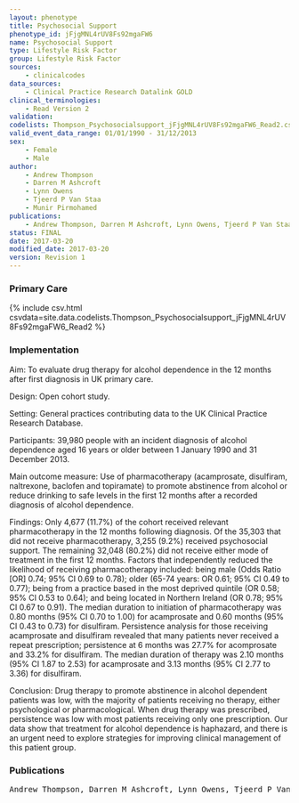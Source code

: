 ```yaml
---
layout: phenotype
title: Psychosocial Support
phenotype_id: jFjgMNL4rUV8Fs92mgaFW6
name: Psychosocial Support
type: Lifestyle Risk Factor
group: Lifestyle Risk Factor
sources: 
    - clinicalcodes
data_sources:
    - Clinical Practice Research Datalink GOLD
clinical_terminologies:
    - Read Version 2
validation:
codelists: Thompson_Psychosocialsupport_jFjgMNL4rUV8Fs92mgaFW6_Read2.csv
valid_event_data_range: 01/01/1990 - 31/12/2013
sex:
    - Female
    - Male
author:
    - Andrew Thompson
    - Darren M Ashcroft
    - Lynn Owens
    - Tjeerd P Van Staa
    - Munir Pirmohamed   
publications:
    - Andrew Thompson, Darren M Ashcroft, Lynn Owens, Tjeerd P Van Staa, Munir Pirmohamed, Drug therapy for alcohol dependence in primary care in the UK A Clinical Practice Research Datalink study. POLS ONE, 12(3), e0173272, 2017.
status: FINAL
date: 2017-03-20
modified_date: 2017-03-20
version: Revision 1
---
```


### Primary Care

{% include csv.html csvdata=site.data.codelists.Thompson_Psychosocialsupport_jFjgMNL4rUV8Fs92mgaFW6_Read2 %}

### Implementation

Aim:
To evaluate drug therapy for alcohol dependence in the 12 months after first diagnosis in UK
primary care.

Design:
Open cohort study.

Setting:
General practices contributing data to the UK Clinical Practice Research Database.

Participants:
39,980 people with an incident diagnosis of alcohol dependence aged 16 years or older
between 1 January 1990 and 31 December 2013.

Main outcome measure:
Use of pharmacotherapy (acamprosate, disulfiram, naltrexone, baclofen and topiramate) to
promote abstinence from alcohol or reduce drinking to safe levels in the first 12 months after
a recorded diagnosis of alcohol dependence.

Findings:
Only 4,677 (11.7%) of the cohort received relevant pharmacotherapy in the 12 months following
diagnosis. Of the 35,303 that did not receive pharmacotherapy, 3,255 (9.2%)
received psychosocial support. The remaining 32,048 (80.2%) did not receive either mode
of treatment in the first 12 months. Factors that independently reduced the likelihood of
receiving pharmacotherapy included: being male (Odds Ratio [OR] 0.74; 95% CI 0.69 to 0.78); older (65-74 years: OR 0.61; 95% CI 0.49 to 0.77); being from a practice based in the
most deprived quintile (OR 0.58; 95% CI 0.53 to 0.64); and being located in Northern Ireland
(OR 0.78; 95% CI 0.67 to 0.91). The median duration to initiation of pharmacotherapy was
0.80 months (95% CI 0.70 to 1.00) for acamprosate and 0.60 months (95% CI 0.43 to 0.73)
for disulfiram. Persistence analysis for those receiving acamprosate and disulfiram revealed
that many patients never received a repeat prescription; persistence at 6 months was
27.7% for acomprosate and 33.2% for disulfiram. The median duration of therapy was 2.10
months (95% CI 1.87 to 2.53) for acamprosate and 3.13 months (95% CI 2.77 to 3.36) for
disulfiram.

Conclusion:
Drug therapy to promote abstinence in alcohol dependent patients was low, with the majority
of patients receiving no therapy, either psychological or pharmacological. When drug therapy
was prescribed, persistence was low with most patients receiving only one prescription.
Our data show that treatment for alcohol dependence is haphazard, and there is an urgent
need to explore strategies for improving clinical management of this patient group.
### Publications

<pre>
Andrew Thompson, Darren M Ashcroft, Lynn Owens, Tjeerd P Van Staa, Munir Pirmohamed, Drug therapy for alcohol dependence in primary care in the UK A Clinical Practice Research Datalink study. POLS ONE, 12(3), e0173272, 2017.
</pre>
